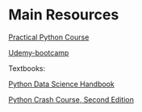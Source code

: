 # Main Resources



[Practical Python Course](./dabeaz/)

[Udemy-bootcamp](./udemy-bootcamp)





Textbooks:

[Python Data Science Handbook](https://jakevdp.github.io/PythonDataScienceHandbook/)

[Python Crash Course, Second Edition](https://ehmatthes.github.io/pcc_2e/regular_index/)